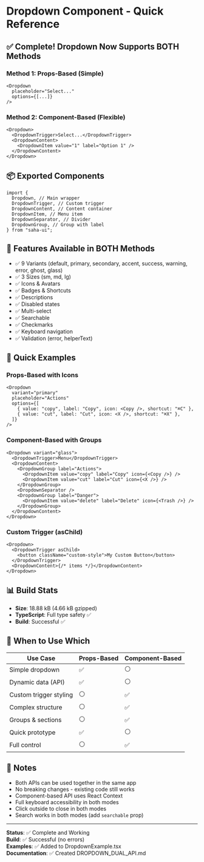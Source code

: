 # Dropdown Component - Quick Reference

## ✅ Complete! Dropdown Now Supports BOTH Methods

### Method 1: Props-Based (Simple)

```tsx
<Dropdown
  placeholder="Select..."
  options={[...]}
/>
```

### Method 2: Component-Based (Flexible)

```tsx
<Dropdown>
  <DropdownTrigger>Select...</DropdownTrigger>
  <DropdownContent>
    <DropdownItem value="1" label="Option 1" />
  </DropdownContent>
</Dropdown>
```

## 📦 Exported Components

```tsx
import {
  Dropdown, // Main wrapper
  DropdownTrigger, // Custom trigger
  DropdownContent, // Content container
  DropdownItem, // Menu item
  DropdownSeparator, // Divider
  DropdownGroup, // Group with label
} from "saha-ui";
```

## 🎨 Features Available in BOTH Methods

- ✅ 9 Variants (default, primary, secondary, accent, success, warning, error, ghost, glass)
- ✅ 3 Sizes (sm, md, lg)
- ✅ Icons & Avatars
- ✅ Badges & Shortcuts
- ✅ Descriptions
- ✅ Disabled states
- ✅ Multi-select
- ✅ Searchable
- ✅ Checkmarks
- ✅ Keyboard navigation
- ✅ Validation (error, helperText)

## 🚀 Quick Examples

### Props-Based with Icons

```tsx
<Dropdown
  variant="primary"
  placeholder="Actions"
  options={[
    { value: "copy", label: "Copy", icon: <Copy />, shortcut: "⌘C" },
    { value: "cut", label: "Cut", icon: <X />, shortcut: "⌘X" },
  ]}
/>
```

### Component-Based with Groups

```tsx
<Dropdown variant="glass">
  <DropdownTrigger>Menu</DropdownTrigger>
  <DropdownContent>
    <DropdownGroup label="Actions">
      <DropdownItem value="copy" label="Copy" icon={<Copy />} />
      <DropdownItem value="cut" label="Cut" icon={<X />} />
    </DropdownGroup>
    <DropdownSeparator />
    <DropdownGroup label="Danger">
      <DropdownItem value="delete" label="Delete" icon={<Trash />} />
    </DropdownGroup>
  </DropdownContent>
</Dropdown>
```

### Custom Trigger (asChild)

```tsx
<Dropdown>
  <DropdownTrigger asChild>
    <button className="custom-style">My Custom Button</button>
  </DropdownTrigger>
  <DropdownContent>{/* items */}</DropdownContent>
</Dropdown>
```

## 📊 Build Stats

- **Size**: 18.88 kB (4.66 kB gzipped)
- **TypeScript**: Full type safety ✅
- **Build**: Successful ✅

## 🎯 When to Use Which

| Use Case               | Props-Based | Component-Based |
| ---------------------- | ----------- | --------------- |
| Simple dropdown        | ✅          | ⚪              |
| Dynamic data (API)     | ✅          | ⚪              |
| Custom trigger styling | ⚪          | ✅              |
| Complex structure      | ⚪          | ✅              |
| Groups & sections      | ⚪          | ✅              |
| Quick prototype        | ✅          | ⚪              |
| Full control           | ⚪          | ✅              |

## 📝 Notes

- Both APIs can be used together in the same app
- No breaking changes - existing code still works
- Component-based API uses React Context
- Full keyboard accessibility in both modes
- Click outside to close in both modes
- Search works in both modes (add `searchable` prop)

---

**Status**: ✅ Complete and Working  
**Build**: ✅ Successful (no errors)  
**Examples**: ✅ Added to DropdownExample.tsx  
**Documentation**: ✅ Created DROPDOWN_DUAL_API.md
